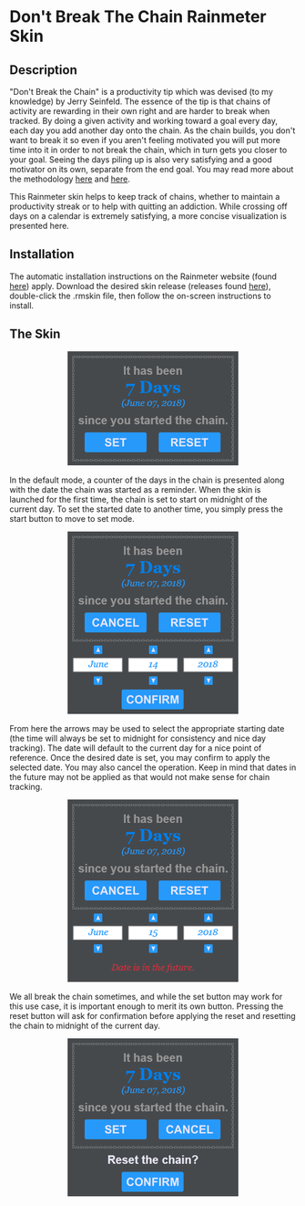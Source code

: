 # Don't Break The Chain Rainmeter Skin

## Description
"Don't Break the Chain" is a productivity tip which was devised (to my knowledge) by Jerry Seinfeld.  The essence of the tip is that chains of activity are rewarding in their own right and are harder to break when tracked.  By doing a given activity and working toward a goal every day, each day you add another day onto the chain.  As the chain builds, you don't want to break it so even if you aren't feeling motivated you will put more time into it in order to not break the chain, which in turn gets you closer to your goal.  Seeing the days piling up is also very satisfying and a good motivator on its own, separate from the end goal.  You may read more about the methodology [here](https://www.writersstore.com/dont-break-the-chain-jerry-seinfeld/) and [here](https://lifehacker.com/281626/jerry-seinfelds-productivity-secret).

This Rainmeter skin helps to keep track of chains, whether to maintain a productivity streak or to help with quitting an addiction.  While crossing off days on a calendar is extremely satisfying, a more concise visualization is presented here.

## Installation

The automatic installation instructions on the Rainmeter website (found [here](https://docs.rainmeter.net/manual/installing-skins/)) apply.  Download the desired skin release (releases found [here](https://github.com/kazeraniman/dont-break-the-chain-skin/releases)), double-click the .rmskin file, then follow the on-screen instructions to install.

## The Skin
<p align="center">
    <img src="Screenshots/main_mode.png" width=300 height=200 alt="The main screen for the skin.">
</p>

In the default mode, a counter of the days in the chain is presented along with the date the chain was started as a reminder.  When the skin is launched for the first time, the chain is set to start on midnight of the current day.  To set the started date to another time, you simply press the start button to move to set mode.

<p align="center">
    <img src="Screenshots/set_mode.png" width=300 height=320 alt="Set mode.">
</p>

From here the arrows may be used to select the appropriate starting date (the time will always be set to midnight for consistency and nice day tracking).  The date will default to the current day for a nice point of reference.  Once the desired date is set, you may confirm to apply the selected date.  You may also cancel the operation.  Keep in mind that dates in the future may not be applied as that would not make sense for chain tracking.

<p align="center">
    <img src="Screenshots/set_mode_future_date.png" width=300 height=320 alt="Future start dates are invalid.">
</p>

We all break the chain sometimes, and while the set button may work for this use case, it is important enough to merit its own button.  Pressing the reset button will ask for confirmation before applying the reset and resetting the chain to midnight of the current day.

<p align="center">
    <img src="Screenshots/reset_mode.png" width=300 height=277 alt="Reset mode.">
</p>
